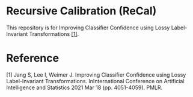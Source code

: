 # Recursive Calibration (ReCal)

This repository is for Improving Classifier Confidence using Lossy Label-Invariant Transformations [[1]](#1).

# Reference
<a id="1">[1]</a>
Jang S, Lee I, Weimer J. Improving Classifier Confidence using Lossy Label-Invariant Transformations. InInternational Conference on Artificial Intelligence and Statistics 2021 Mar 18 (pp. 4051-4059). PMLR.
